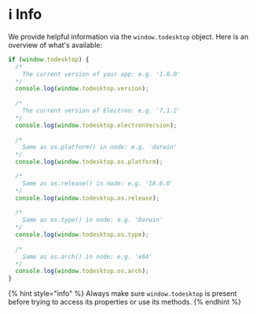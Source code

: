 # ℹ Info

We provide helpful information via the `window.todesktop` object. Here is an overview of what's available:

```javascript
if (window.todesktop) {
  /*
    The current version of your app: e.g. '1.0.0'
  */
  console.log(window.todesktop.version);
  
  /*
    The current version of Electron: e.g. '7.1.2'
  */
  console.log(window.todesktop.electronVersion);
  
  /*
    Same as os.platform() in node: e.g. 'darwin'
  */
  console.log(window.todesktop.os.platform);

  /*
    Same as os.release() in node: e.g. '18.6.0'
  */
  console.log(window.todesktop.os.release);
  
  /*
    Same as os.type() in node: e.g. 'Darwin'
  */
  console.log(window.todesktop.os.type);
    
  /*
    Same as os.arch() in node: e.g. 'x64'
  */
  console.log(window.todesktop.os.arch);
}
```

{% hint style="info" %}
Always make sure `window.todesktop` is present before trying to access its properties or use its methods.
{% endhint %}
